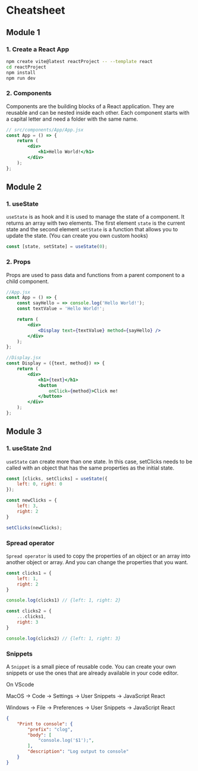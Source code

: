 # Cheatsheet

## Module 1

### 1. Create a React App

```bash
npm create vite@latest reactProject -- --template react
cd reactProject
npm install
npm run dev
```

### 2. Components

Components are the building blocks of a React application. They are reusable and can be nested inside each other.
Each component starts with a capital letter and need a folder with the same name.

```jsx
// src/components/App/App.jsx
const App = () => {
    return (
        <div>
            <h1>Hello World!</h1>
        </div>
    );
};
```

## Module 2

### 1. useState

``useState`` is as hook and it is used to manage the state of a component. It returns an array with two elements.
The first element ``state`` is the current state and the second element ``setState`` is a function that allows you to update the state. (You can create you own custom hooks)

```jsx
const [state, setState] = useState(0);
```

### 2. Props

Props are used to pass data and functions from a parent component to a child component.

```jsx
//App.jsx
const App = () => {
    const sayHello = => console.log('Hello World!');
    const textValue = 'Hello World!';

    return (
        <div>
            <Display text={textValue} method={sayHello} />
        </div>
    );
};

//Display.jsx
const Display = ({text, method}) => {
    return (
        <div>
            <h1>{text}</h1>
            <button 
                onClick={method}>Click me!
            </button>
        </div>
    );
};
```

## Module 3

### 1. useState 2nd

``useState`` can create more than one state. In this case, setClicks needs to be called with an object that has the same properties as the initial state.

```jsx
const [clicks, setClicks] = useState({
    left: 0, right: 0
});

const newClicks = {
    left: 3,
    right: 2
}

setClicks(newClicks);
```

### Spread operator

``Spread operator`` is used to copy the properties of an object or an array into another object or array. And you can change the properties that you want.

```jsx
const clicks1 = {
    left: 1,
    right: 2
}

console.log(clicks1) // {left: 1, right: 2}

const clicks2 = {
    ...clicks1,
    right: 3
}

console.log(clicks2) // {left: 1, right: 3}
```

### Snippets

A ``Snippet`` is a small piece of reusable code. You can create your own snippets or use the ones that are already available in your code editor.

On VScode

MacOS -> Code -> Settings -> User Snippets -> JavaScript React

Windows -> File -> Preferences -> User Snippets -> JavaScript React


```json
{
    "Print to console": {
        "prefix": "clog",
        "body": [
            "console.log('$1');",
        ],
        "description": "Log output to console"
    }
}
```
